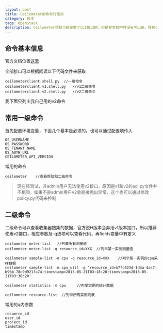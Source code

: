 ```yaml
---
layout: post
title: Ceilometer的命令行使用
category: 技术
tags: OpenStack
description: Ceilometer项目当前是做了CLI接口的，但是在文档中并没有写出来，好在ceilometerclient并不是很复杂，读一读代码就可以了解具体的使用方式了
---
```

## 命令基本信息

官方文档位置[这里](http://docs.openstack.org/developer/ceilometer/)

全部接口可以根据阅读以下代码文件来获取
    
    ceilometerclient.shell.py  //一级命令
    ceilometerclient.v1.shell.py   //v1二级命令
    ceilometerclient.v2.shell.py   //v2二级命令

我下面只列出我自己用的v2命令

## 常用一级命令
  
首先配置环境变量，下面几个基本是必须的，也可以通过配置项传入
    
    OS_USERNAME
    OS_PASSWORD
    OS_TENANT_NAME
    OS_AUTH_URL
    CEILOMETER_API_VERSION  

常用的命令

    ceilometer    //查看帮助和二级命令

> 现在经测试，非admin用户无法使用v2接口，原因是v1和v2的acl.py文件并不相同，如果不是admin用户v2会直接抛出异常，这个也可以通过修改policy.py代码来控制

## 二级命令

二级命令可以查看收集器搜集的数据，官方说H版本会弃用v1版本接口，所以推荐使用v2接口，相应参数及-q选项可以查看代码，再fields变量中有定义

    ceilometer meter-list   //列举所有测量值
    ceilometer meter-list -q resource_id=XXX  //列举某一实例测量值

    ceilometer sample-list -m cpu -q resource_id=XXX    //列举某一实例的cpu采样数据
    ceilometer sample-list -m cpu_util -q 'resource_id=b7fc623d-1d4a-4ac7-b96b-78c9d921fa74;timestamp>2013-05-21T03:18:20;timestamp<2013-05-21T03:30:20'

    ceilometer statistics -m cpu     //列举实例的统计数据
  
    ceilometer resource-list  //列举所有实例列表

常用的q内参数

    resuorce_id 
    user_id
    project_id
    timestamp
    


